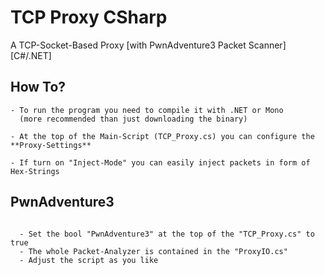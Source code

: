 # TCP Proxy CSharp
A TCP-Socket-Based Proxy [with PwnAdventure3 Packet Scanner] [C#/.NET]


## How To?

```
- To run the program you need to compile it with .NET or Mono
  (more recommended than just downloading the binary)

- At the top of the Main-Script (TCP_Proxy.cs) you can configure the **Proxy-Settings**

- If turn on "Inject-Mode" you can easily inject packets in form of Hex-Strings

```

## PwnAdventure3

```

  - Set the bool "PwnAdventure3" at the top of the "TCP_Proxy.cs" to true
  - The whole Packet-Analyzer is contained in the "ProxyIO.cs"
  - Adjust the script as you like

```
